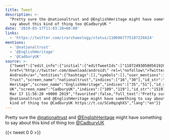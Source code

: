 ```yaml
---
title: Tweet
description: >-
  "Pretty sure the @nationaltrust and @EnglishHeritage might have something to
  say about this kind of thing too @CadburyUK "
date: '2019-03-17T11:03:20+00:00'
links:
  - 'https://twitter.com/irarchaeology/status/1106967775187226624'
mentions:
  - '@nationaltrust'
  - '@EnglishHeritage'
  - '@CadburyUK'
source: >-
  {"tweet":{"edit_info":{"initial":{"editTweetIds":["1107249305805619200"],"editableUntil":"2019-03-17T12:56:20.858Z","editsRemaining":"5","isEditEligible":true}},"retweeted":false,"source":"<a
  href=\"http://twitter.com/download/android\" rel=\"nofollow\">Twitter for
  Android</a>","entities":{"hashtags":[],"symbols":[],"user_mentions":[{"name":"National
  Trust","screen_name":"nationaltrust","indices":["16","30"],"id_str":"17632266","id":"17632266"},{"name":"English
  Heritage","screen_name":"EnglishHeritage","indices":["35","51"],"id_str":"3115678678","id":"3115678678"},{"name":"Cadbury
  UK","screen_name":"CadburyUK","indices":["109","119"],"id_str":"151913390","id":"151913390"}],"urls":[{"url":"https://t.co/SCo0qzqhXS","expanded_url":"https://twitter.com/irarchaeology/status/1106967775187226624","display_url":"twitter.com/irarchaeology/…","indices":["120","143"]}]},"display_text_range":["0","143"],"favorite_count":"0","id_str":"1107249305805619200","truncated":false,"retweet_count":"0","id":"1107249305805619200","possibly_sensitive":false,"created_at":"Sun
  Mar 17 11:56:20 +0000 2019","favorited":false,"full_text":"Pretty sure the
  @nationaltrust and @EnglishHeritage might have something to say about this
  kind of thing too @CadburyUK https://t.co/SCo0qzqhXS","lang":"en"}}
---
```

Pretty sure the [@nationaltrust](https://twitter.com/@nationaltrust) and [@EnglishHeritage](https://twitter.com/@EnglishHeritage) might have something to say about this kind of thing too [@CadburyUK](https://twitter.com/@CadburyUK) 
    
{{< tweet 0 0 >}}
    
